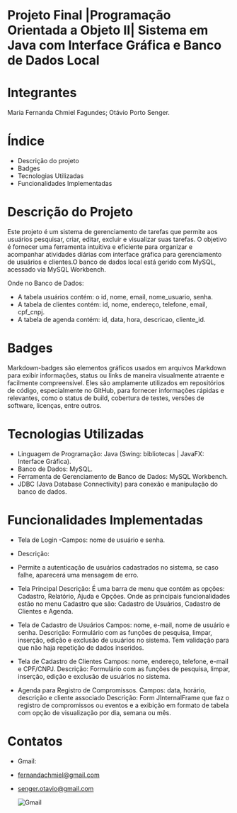 # Projeto Final |Programação Orientada a Objeto II| Sistema em Java com Interface Gráfica e Banco de Dados Local

# Integrantes

Maria Fernanda Chmiel Fagundes;
Otávio Porto Senger.

# Índice
- Descrição do projeto
- Badges
- Tecnologias Utilizadas
- Funcionalidades Implementadas

# Descrição do Projeto
Este projeto é um sistema de gerenciamento de tarefas que permite aos usuários pesquisar, criar, editar,
excluir e visualizar suas tarefas. O objetivo é fornecer uma ferramenta intuitiva e eficiente para 
organizar e acompanhar atividades diárias com interface gráfica para gerenciamento de usuários e 
clientes.O banco de dados local está gerido com MySQL, acessado via MySQL Workbench.

Onde no Banco de Dados:
- A tabela usuários contém: o id, nome, email, nome_usuario, senha.
- A tabela de clientes contém: id, nome, endereço, telefone, email, cpf_cnpj.
- A tabela de agenda contém: id, data, hora, descricao, cliente_id.

# Badges
Markdown-badges são elementos gráficos usados em arquivos Markdown para exibir informações,
status ou links de maneira visualmente atraente e facilmente compreensível.
Eles são amplamente utilizados em repositórios de código, especialmente no GitHub,
para fornecer informações rápidas e relevantes, como o status de build,
cobertura de testes, versões de software, licenças, entre outros.

# Tecnologias Utilizadas
- Linguagem de Programação: Java (Swing: bibliotecas | JavaFX: Interface Gráfica).
- Banco de Dados: MySQL.
- Ferramenta de Gerenciamento de Banco de Dados: MySQL Workbench.
- JDBC (Java Database Connectivity) para conexão e manipulação do banco de dados.

# Funcionalidades Implementadas

- Tela de Login
  -Campos: nome de usuário e senha.
 - Descrição:
 - Permite a autenticação de usuários cadastrados no sistema, se caso falhe, aparecerá uma mensagem de erro.
  
- Tela Principal
  Descrição:
  É uma barra de menu que contém as opções: Cadastro, Relatório, Ajuda e Opções.
  Onde as principais funcionalidades estão no menu Cadastro que são: Cadastro de Usuários, Cadastro de Clientes e Agenda.
  
- Tela de Cadastro de Usuários
  Campos: nome, e-mail, nome de usuário e senha.
  Descrição:
  Formulário com as funções de pesquisa, limpar, inserção, edição e exclusão de usuários no sistema.
  Tem validação para que não haja repetição de dados inseridos.
  
- Tela de Cadastro de Clientes
  Campos: nome, endereço, telefone, e-mail e CPF/CNPJ.
  Descrição:
  Formulário com as funções de pesquisa, limpar, inserção, edição e exclusão de usuários no sistema.

- Agenda para Registro de Compromissos.
  Campos: data, horário, descrição e cliente associado
  Descrição:
  Form JInternalFrame que faz o registro de compromissos ou eventos e a exibição em formato de tabela com opção de visualização por dia, semana ou mês.

# Contatos

- Gmail:
- fernandachmiel@gmail.com
- senger.otavio@gmail.com

  
  ![Gmail](https://img.shields.io/badge/Gmail-D14836?style=for-the-badge&logo=gmail&logoColor=white)

